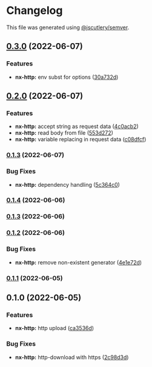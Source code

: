 # Changelog

This file was generated using [@jscutlery/semver](https://github.com/jscutlery/semver).

## [0.3.0](https://github.com/ndrsg/nx-ext/compare/nx-http-0.2.0...nx-http-0.3.0) (2022-06-07)


### Features

* **nx-http:** env subst for options ([30a732d](https://github.com/ndrsg/nx-ext/commit/30a732de58e7ef6c52ef4e786746cf6aafe32977))

## [0.2.0](https://github.com/ndrsg/nx-ext/compare/nx-http-0.1.3...nx-http-0.2.0) (2022-06-07)


### Features

* **nx-http:** accept string as request data ([4c0acb2](https://github.com/ndrsg/nx-ext/commit/4c0acb2255ebccd18b0c862e02941e8368c1e27f))
* **nx-http:** read body from file ([553d272](https://github.com/ndrsg/nx-ext/commit/553d2728a00da4d1e91a4fcaefe6fb3e40bab626))
* **nx-http:** variable replacing in request data ([c08dfcf](https://github.com/ndrsg/nx-ext/commit/c08dfcfb7e38016d5643963dda993ef8c28a981e))

### [0.1.3](https://github.com/ndrsg/nx-ext/compare/nx-http-0.1.2...nx-http-0.1.3) (2022-06-07)


### Bug Fixes

* **nx-http:** dependency handling ([5c364c0](https://github.com/ndrsg/nx-ext/commit/5c364c0b4bd71b7e2bc22c987860654b4eef74b8))

### [0.1.4](https://github.com/ndrsg/nx-ext/compare/nx-http-0.1.3...nx-http-0.1.4) (2022-06-06)

### [0.1.3](https://github.com/ndrsg/nx-ext/compare/nx-http-0.1.2...nx-http-0.1.3) (2022-06-06)

### [0.1.2](https://github.com/ndrsg/nx-ext/compare/nx-http-0.1.1...nx-http-0.1.2) (2022-06-06)


### Bug Fixes

* **nx-http:** remove non-existent generator ([4e1e72d](https://github.com/ndrsg/nx-ext/commit/4e1e72d4511bf87515426a59313ef84d46e7d84e))

### [0.1.1](https://github.com/ndrsg/nx-ext/compare/nx-http-0.1.0...nx-http-0.1.1) (2022-06-05)

## 0.1.0 (2022-06-05)


### Features

* **nx-http:** http upload ([ca3536d](https://github.com/ndrsg/nx-ext/commit/ca3536d9df242ad608d41dd486eee65f31adc96e))


### Bug Fixes

* **nx-http:** http-download with https ([2c98d3d](https://github.com/ndrsg/nx-ext/commit/2c98d3deaa4ab6a17a7617bb37160fc62f4c9373))
